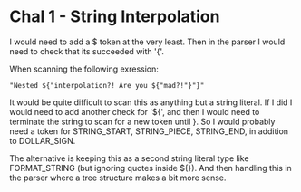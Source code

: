 # Chal 1 - String Interpolation
I would need to add a $ token at the very least. Then in the parser I would
need to check that its succeeded with '{'.

When scanning the following exression:
```
"Nested ${"interpolation?! Are you ${"mad?!"}"}"
```
It would be quite difficult to scan this as anything but a string literal. If I
did I would need to add another check for '${', and then I would need to
terminate the string to scan for a new token until }.  So I would probably need
a token for STRING_START, STRING_PIECE, STRING_END, in addition to DOLLAR_SIGN.

The alternative is keeping this as a second string literal type like
FORMAT_STRING (but ignoring quotes inside ${}). And then handling this in the
parser where a tree structure makes a bit more sense.


